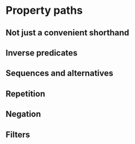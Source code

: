 # Property paths

## Not just a convenient shorthand

## Inverse predicates

## Sequences and alternatives

## Repetition

## Negation

## Filters